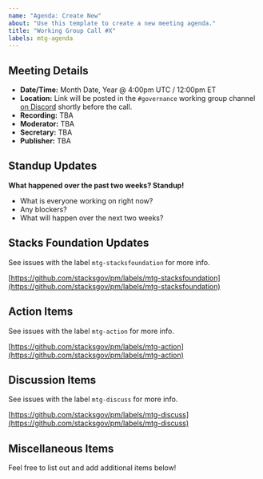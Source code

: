 ```yaml
---
name: "Agenda: Create New"
about: "Use this template to create a new meeting agenda."
title: "Working Group Call #X"
labels: mtg-agenda
---
```


## Meeting Details

- **Date/Time:** Month Date, Year @ 4:00pm UTC / 12:00pm ET
- **Location:** Link will be posted in the `#governance` working group channel [on Discord](https://community.blockstack.org/discord) shortly before the call.
- **Recording:** TBA
- **Moderator:** TBA
- **Secretary:** TBA
- **Publisher:** TBA

## Standup Updates

**What happened over the past two weeks? Standup!**

- What is everyone working on right now?
- Any blockers?
- What will happen over the next two weeks?

## Stacks Foundation Updates

See issues with the label `mtg-stacksfoundation` for more info.

[https://github.com/stacksgov/pm/labels/mtg-stacksfoundation](https://github.com/stacksgov/pm/labels/mtg-stacksfoundation)

## Action Items

See issues with the label `mtg-action` for more info.

[https://github.com/stacksgov/pm/labels/mtg-action](https://github.com/stacksgov/pm/labels/mtg-action)

## Discussion Items

See issues with the label `mtg-discuss` for more info.

[https://github.com/stacksgov/pm/labels/mtg-discuss](https://github.com/stacksgov/pm/labels/mtg-discuss)

## Miscellaneous Items

Feel free to list out and add additional items below!
